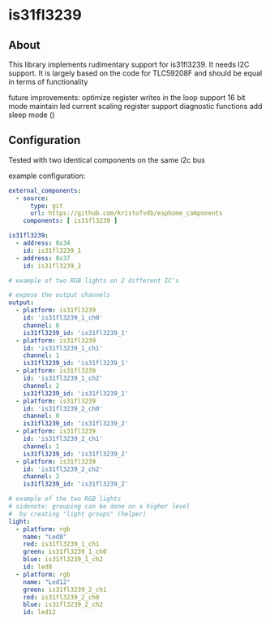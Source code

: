 # is31fl3239

## About
This library implements rudimentary support for is31fl3239. It needs I2C support.
It is largely based on the code for TLC59208F and should be equal in terms of functionality

future improvements:
 optimize register writes in the loop
 support 16 bit mode 
 maintain led current scaling register
 support diagnostic functions
 add sleep mode ()
 

## Configuration

Tested with two identical components on the same i2c bus 

example configuration:

```yaml
external_components:
  - source:
      type: git
      url: https://github.com/kristofvdb/esphome_components
    components: [ is31fl3239 ]

is31fl3239:
  - address: 0x34
    id: is31fl3239_1
  - address: 0x37
    id: is31fl3239_2

# example of two RGB lights on 2 different IC's

# expose the output channels
output:
  - platform: is31fl3239
    id: 'is31fl3239_1_ch0'
    channel: 0
    is31fl3239_id: 'is31fl3239_1'
  - platform: is31fl3239
    id: 'is31fl3239_1_ch1'
    channel: 1
    is31fl3239_id: 'is31fl3239_1'
  - platform: is31fl3239
    id: 'is31fl3239_1_ch2'
    channel: 2
    is31fl3239_id: 'is31fl3239_1'
  - platform: is31fl3239
    id: 'is31fl3239_2_ch0'
    channel: 0
    is31fl3239_id: 'is31fl3239_2'
  - platform: is31fl3239
    id: 'is31fl3239_2_ch1'
    channel: 1
    is31fl3239_id: 'is31fl3239_2'
  - platform: is31fl3239
    id: 'is31fl3239_2_ch2'
    channel: 2
    is31fl3239_id: 'is31fl3239_2'

# example of the two RGB lights
# sidenote: grouping can be done on a higher level
#  by creating "light groups" (helper) 
light:
  - platform: rgb
    name: "Led8"
    red: is31fl3239_1_ch1
    green: is31fl3239_1_ch0
    blue: is31fl3239_1_ch2
    id: led8
  - platform: rgb
    name: "Led12"
    green: is31fl3239_2_ch1
    red: is31fl3239_2_ch0
    blue: is31fl3239_2_ch2
    id: led12
```
